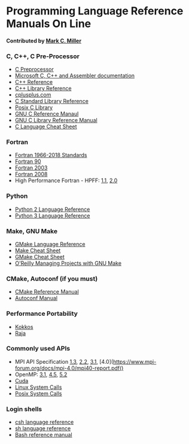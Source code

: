 # Programming Language Reference Manuals On Line
<!--deck text start-->
<!--deck text end-->

#### Contributed by [Mark C. Miller](https://github.com/markcmiller86 "Mark C. Miller GitHub Profile")

### C, C++, C Pre-Processor

* [C Preprocessor](https://gcc.gnu.org/onlinedocs/cpp/)
* [Microsoft C, C++ and Assembler documentation](https://docs.microsoft.com/en-us/cpp/?view=msvc-170)
* [C++ Reference](https://en.cppreference.com/w/)
* [C++ Library Reference](https://www.cplusplus.com/reference/)
* [cplusplus.com](https://www.cplusplus.com)
* [C Standard Library Reference](https://www.cplusplus.com/reference/clibrary/)
* [Posix C Library](https://en.wikipedia.org/wiki/C_POSIX_library)
* [GNU C Reference Manaul](https://www.gnu.org/software/gnu-c-manual/gnu-c-manual.html)
* [GNU C Library Reference Manual](https://www.gnu.org/software/libc/manual/pdf/libc.pdf)
* [C Language Cheat Sheet](https://users.ece.utexas.edu/~adnan/c-refcard.pdf)

### Fortran

* [Fortran 1966-2018 Standards](https://fortranwiki.org/fortran/show/HomePage)
* [Fortran 90](https://www.fortran90.org)
* [Fortran 2003](http://www.astrosen.unam.mx/~aceves/Fisica_Computacional/ebooks/handbook_f03.pdf)
* [Fortran 2008](https://j3-fortran.org/doc/year/10/10-007.pdf)
* High Performance Fortran - HPFF: [1.1](http://hpff.rice.edu/versions/hpf1/hpf-v11/hpf-v11.pdf), [2.0](https://hpff.rice.edu/versions/hpf2/hpf-v20/hpf-report.html)

### Python

* [Python 2 Language Reference](https://docs.python.org/2/reference/)
* [Python 3 Language Reference](https://docs.python.org/3/reference/)

### Make, GNU Make 

* [GMake Language Reference](https://www.gnu.org/software/make/manual/make.html)
* [Make Cheat Sheet](https://devhints.io/makefile)
* [GMake Cheat Sheet](https://gist.github.com/rueycheng/42e355d1480fd7a33ee81c866c7fdf78)
* [O'Reilly Managing Projects with GNU Make](https://www.oreilly.com/library/view/managing-projects-with/0596006101/)

### CMake, Autoconf (if you must)

* [CMake Reference Manual](https://cmake.org/cmake/help/latest/index.html)
* [Autoconf Manual](https://www.gnu.org/savannah-checkouts/gnu/autoconf/manual/autoconf-2.71/autoconf.html)

### Performance Portability

* [Kokkos](https://github.com/kokkos/kokkos/wiki/API-Reference)
* [Raja](https://raja.readthedocs.io/en/develop/sphinx/user_guide/index.html)

### Commonly used APIs

* MPI API Specification [1.3](https://www.mpi-forum.org/docs/mpi-1.3/mpi-report-1.3-2008-05-30.pdf), [2.2](https://www.mpi-forum.org/docs/mpi-2.2/mpi22-report.pdf), [3.1](https://www.mpi-forum.org/docs/mpi-3.1/mpi31-report.pdf), [4.0](https://www.mpi-forum.org/docs/mpi-4.0/mpi40-report.pdf()
* OpenMP: [3.1](https://www.openmp.org/wp-content/uploads/OpenMP3.1.pdf), [4.5](https://www.openmp.org/wp-content/uploads/openmp-4.5.pdf), [5.2](https://www.openmp.org/wp-content/uploads/OpenMP-API-Specification-5-2.pdf)
* [Cuda](https://docs.nvidia.com/cuda/cuda-runtime-api/index.html)
* [Linux System Calls](https://man7.org/linux/man-pages/man2/syscalls.2.html)
* [Posix System Calls](https://docs.oracle.com/cd/E19048-01/chorus4/806-3328/6jcg1bm05/index.html)

### Login shells

* [csh language reference](https://www.mkssoftware.com/docs/man1/csh.1.asp)
* [sh language reference](https://pubs.opengroup.org/onlinepubs/009604499/utilities/xcu_chap02.html)
* [Bash reference manual](https://www.gnu.org/software/bash/manual/bash.html)

<!---
Publish: no
Pinned: no
--->
